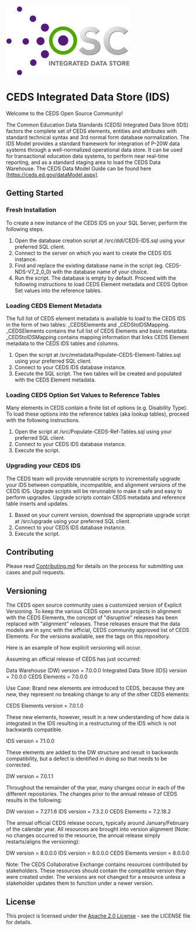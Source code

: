 ![CEDS Integrated Data Store Logo](/res/CEDS-IDS-Logo-Full-Medium.png "CEDS Integrated Data Store")

# CEDS Integrated Data Store (IDS)
Welcome to the CEDS Open Source Community!

The Common Education Data Standards (CEDS) Integrated Data Store (IDS) factors the complete set of CEDS elements, entities and attributes with standard technical syntax and 3rd normal form database normalization. The IDS Model provides a standard framework for integration of P-20W data systems through a well-normalized operational data store. It can be used for transactional education data systems, to perform near real-time reporting, and as a standard staging area to load the CEDS Data Warehouse. The CEDS Data Model Guide can be found here [https://ceds.ed.gov/dataModel.aspx].

## Getting Started
### Fresh Installation
To create a new instance of the CEDS IDS on your SQL Server, perform the following steps.
1.	Open the database creation script at /src/ddl/CEDS-IDS.sql using your preferred SQL client.
2.	Connect to the server on which you want to create the CEDS IDS instance.
3.	Find and replace the existing database name in the script (eg. CEDS-NDS-V7_2_0_0) with the database name of your choice.
4.	Run the script.
The database is empty by default. Proceed with the following instructions to load CEDS Element metadata and CEDS Option Set values into the reference tables.

### Loading CEDS Element Metadata
The full list of CEDS element metadata is available to load to the CEDS IDS in the form of two tables: _CEDSElements and _CEDStoIDSMapping. _CEDSElements contains the full list of CEDS Elements and basic metadata. _CEDStoIDSMapping contains mapping information that links CEDS Element metadata to the CEDS IDS tables and columns.
1.	Open the script at /src/metadata/Populate-CEDS-Element-Tables.sql using your preferred SQL client.
2.	Connect to your CEDS IDS database instance.
3.	Execute the SQL script.
The two tables will be created and populated with the CEDS Element metadata.

### Loading CEDS Option Set Values to Reference Tables
Many elements in CEDS contain a finite list of options (e.g. Disability Type). To load these options into the reference tables (aka lookup tables), proceed with the following instructions.
1.	Open the script at /src/Populate-CEDS-Ref-Tables.sql using your preferred SQL client.
2.	Connect to your CEDS IDS database instance.
3.	Execute the script.

### Upgrading your CEDS IDS
The CEDS team  will provide rerunnable scripts to incrementally upgrade your IDS between compatible, incompatible, and alignment versions of the CEDS IDS. Upgrade scripts will be rerunnable to make it safe and easy to perform upgrades. Upgrade scripts contain CEDS metadata and reference table inserts and updates.
1.	Based on your current version, download the appropriate upgrade script at /src/upgrade using your preferred SQL client.
2.	Connect to your CEDS IDS database instance.
3.	Execute the script.

## Contributing
Please read [Contributing.md](https://github.com/CEDStandards/CEDS-IDS/blob/master/Contributing.md) for details on the process for submitting use cases and pull requests.

## Versioning
The CEDS open source community uses a customized version of Explicit Versioning. To keep the various CEDS open source projects in alignment with the CEDS Elements, the concept of "disruptive" releases has been replaced with "alignment" releases. These releases ensure that the data models are in sync with the official, CEDS community approved list of CEDS Elements. For the versions available, see the tags on this repository.

Here is an example of how explicit versioning will occur.

Assuming an official release of CEDS has just occurred:

Data Warehouse (DW) version = 7.0.0.0
Integrated Data Store (IDS) version = 7.0.0.0
CEDS Elements = 7.0.0.0

Use Case:
Brand new elements are introduced to CEDS, because they are new, they represent no breaking change to any of the other CEDS elements:

CEDS Elements version = 7.0.1.0

These new elements, however, result in a new understanding of how data is integrated in the IDS resulting in a restructuring of the IDS which is not backwards compatible.

IDS version = 7.1.0.0

These elements are added to the DW structure and result in backwards compatibility, but a defect is identified in doing so that needs to be corrected.

DW version = 7.0.1.1

Throughout the remainder of the year, many changes occur in each of the different repositories. The changes prior to the annual release of CEDS results in the following:

DW version = 7.27.1.6
IDS version = 7.3.2.0
CEDS Elements = 7.2.18.2

The annual official CEDS release occurs, typically around January/February of the calendar year. All resources are brought into version alignment (Note: no changes occurred to the resource, the annual release simply restarts/aligns the versioning):

DW version = 8.0.0.0
IDS version = 8.0.0.0
CEDS Elements version = 8.0.0.0

Note: The CEDS Collaborative Exchange contains resources contributed by stakeholders. These resources should contain the compatible version they were created under.  The versions are not changed for a resource unless a stakeholder updates them to function under a newer version.

## License
This project is licensed under the [Apache 2.0 License](https://github.com/CEDStandards/CEDS-Collaborative-Exchange/blob/master/LICENSE) - see the LICENSE file for details.

